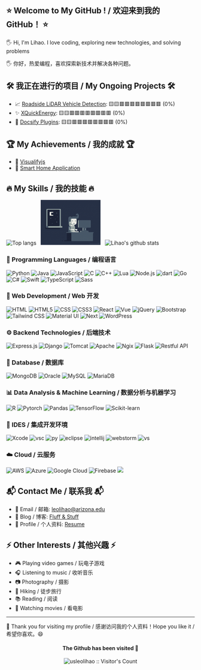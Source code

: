 ## ⭐ Welcome to My GitHub ! / 欢迎来到我的 GitHub！ ⭐

🖐️ Hi, I'm Lihao. I love coding, exploring new technologies, and solving
problems

🖐️ 你好，热爱编程，喜欢探索新技术并解决各种问题。

## :hammer_and_wrench: 我正在进行的项目 / My Ongoing Projects :hammer_and_wrench:

-   :chart_with_upwards_trend: [Roadside LiDAR Vehicle Detection](#):
    🟨🟨🟥🟥🟥🟥🟥🟥🟥🟥 (0%)
-   :sparkles: [XQuickEnergy](/projs/xQuickEnergy/): 🟨🟨🟥🟥🟥🟥🟥🟥🟥🟥 (0%)
-   :rainbow: [Docsify Plugins](/projs/docsify-plugins/): 🟨🟨🟥🟥🟥🟥🟥🟥🟥🟥 (0%)

## :trophy: My Achievements / 我的成就 :trophy:

-   :1st_place_medal: [Visualifyjs](https://visualify.pharmacy.arizona.edu/)
-   :rocket:
    [Smart Home Application](https://www.lgcyaxi.net/ECE513_IOT_Project/)

## 🔥 My Skills / 我的技能 🔥

<p align="left">
  <img height="120px" src="https://github-readme-stats-sigma-five.vercel.app/api/top-langs/?username=usleolihao&layout=compact&show_icons=true&theme=radical" alt="Top langs" /> 
  &nbsp;
  <img src="res/typing.gif" alt="coding" style="height:120px"  />
  &nbsp;
  <img height="120px" src="https://github-readme-stats-sigma-five.vercel.app/api?username=usleolihao&show_icons=true&theme=radical" alt="Lihao's github stats" />
</p>

### :muscle: Programming Languages / 编程语言

<p>
  <img alt="Python" src="https://img.shields.io/badge/Python-FFD43B?style=for-the-badge&logo=python&logoColor=darkgreen"/>
  <img alt="Java" src="https://img.shields.io/badge/java-%23ED8B00.svg?&style=for-the-badge&logo=java&logoColor=white"/>
  <img alt="JavaScript" src="https://img.shields.io/badge/javascript%20-%23323330.svg?&style=for-the-badge&logo=javascript&logoColor=%23F7DF1E"/>
  <img alt="C" src="https://img.shields.io/badge/c%20-%2300599C.svg?&style=for-the-badge&logo=c&logoColor=white"/>
  <img alt="C++" src="https://img.shields.io/badge/c++%20-%2300599C.svg?&style=for-the-badge&logo=c%2B%2B&ogoColor=white"/>
  <img alt="Lua" src="https://img.shields.io/badge/Lua-2C2D72?style=for-the-badge&logo=lua&logoColor=white"/>
  <img alt="Node.js" src="https://img.shields.io/badge/node.js%20-%2343853D.svg?&style=for-the-badge&logo=node.js&logoColor=white"/>
  <img alt="dart" src="https://img.shields.io/badge/Dart-0175C2?style=for-the-badge&logo=dart&logoColor=white"/>
  <img alt="Go" src="https://img.shields.io/badge/Go-00ADD8?style=for-the-badge&logo=go&logoColor=white"/>
  <img alt="C#" src="https://img.shields.io/badge/C%23-239120?style=for-the-badge&logo=c-sharp&logoColor=white"/>
  <img alt="Swift" src="https://img.shields.io/badge/Swift-FA7343?style=for-the-badge&logo=swift&logoColor=white"/>
  <img alt="TypeScript" src="https://img.shields.io/badge/TypeScript-007ACC?style=for-the-badge&logo=typescript&logoColor=white"/>
  <img alt="Sass" src="https://img.shields.io/badge/Sass-CC6699?style=for-the-badge&logo=sass&logoColor=white"/>
</p>

### 🚀 Web Development / Web 开发

<p>
  <img alt="HTML" src="https://img.shields.io/badge/HTML-239120?style=for-the-badge&logo=html5&logoColor=white"/>
  <img alt="HTML5" src="https://img.shields.io/badge/html5%20-%23E34F26.svg?&style=for-the-badge&logo=html5&logoColor=white"/>
  <img alt="CSS" src="https://img.shields.io/badge/CSS-239120?&style=for-the-badge&logo=css3&logoColor=white"/>
  <img alt="CSS3" src="https://img.shields.io/badge/css3%20-%231572B6.svg?&style=for-the-badge&logo=css3&logoColor=white"/>
  <img alt="React" src="https://img.shields.io/badge/react%20-%2320232a.svg?&style=for-the-badge&logo=react&logoColor=61DAFB"/>
  <img alt="Vue" src="https://img.shields.io/badge/vue.js%20-%2335495e.svg?&style=for-the-badge&logo=vue.js&logoColor=%234FC08D"/>
  <img alt="jQuery" src="https://img.shields.io/badge/jquery%20-%230769AD.svg?&style=for-the-badge&logo=jquery&logoColor=white"/>
  <img alt="Bootstrap" src="https://img.shields.io/badge/Bootstrap-239120?style=for-the-badge&logo=bootstrap&logoColor=white"/>
  <img alt="Tailwind CSS" src="https://img.shields.io/badge/Tailwind_CSS-239120?style=for-the-badge&logo=tailwind-css&logoColor=white"/>
  <img alt="Material UI" src="https://img.shields.io/badge/Material_UI-239120?style=for-the-badge&logo=material-ui&logoColor=white"/>
  <img alt="Next" src="https://img.shields.io/badge/Next-black?style=for-the-badge&logo=next.js&logoColor=white"/>
  <img alt="WordPress" src="https://img.shields.io/badge/WordPress-21759B?style=for-the-badge&logo=wordpress&logoColor=white"/>
</p>

### :gear: Backend Technologies / 后端技术

<p>
  <img alt="Express.js" src="https://img.shields.io/badge/express.js%20-%23404d59.svg?&style=for-the-badge"/>
  <img alt="Django" src="https://img.shields.io/badge/Django-092E20?style=for-the-badge&logo=django&logoColor=white"/>
  <img alt="Tomcat" src="https://img.shields.io/badge/Tomcat-F8DC75?style=for-the-badge&logo=apache-tomcat&logoColor=black"/>
  <img alt="Apache" src="https://img.shields.io/badge/Apache-D22128?style=for-the-badge&logo=apache&logoColor=white"/>
  <img alt="Ngix" src="https://img.shields.io/badge/Nginx-009639?style=for-the-badge&logo=nginx&logoColor=white"/>
  <img alt="Flask" src="https://img.shields.io/badge/Flask-000000?style=for-the-badge&logo=flask&logoColor=white"/>
  <img alt="Restful API" src="https://img.shields.io/badge/Restful%20API-005571?style=for-the-badge&logo=restfulapi&logoColor=white"/>
</p>

### :floppy_disk: Database / 数据库

<p>
  <img alt="MongoDB" src="https://img.shields.io/badge/MongoDB-4EA94B?style=for-the-badge&logo=mongodb&logoColor=white"/>
  <img alt="Oracle" src="https://img.shields.io/badge/Oracle-F80000?style=for-the-badge&logo=oracle&logoColor=black"/>
  <img alt="MySQL" src="https://img.shields.io/badge/MySQL-00000F?style=for-the-badge&logo=mysql&logoColor=white"/>
  <img alt="MariaDB" src="https://img.shields.io/badge/MariaDB-003545?style=for-the-badge&logo=mariadb&logoColor=white"/>
</p>

### 📊 Data Analysis & Machine Learning / 数据分析与机器学习

<p>
  <img alt="R" src="https://img.shields.io/badge/R-276DC3?style=for-the-badge&logo=r&logoColor=white"/>
  <img alt="Pytorch" src="https://img.shields.io/badge/Pytorch-FF6F00?style=for-the-badge&logo=Pytorch&logoColor=white"/>
  <img alt="Pandas" src="https://img.shields.io/badge/Pandas-2C2D72?style=for-the-badge&logo=pandas&logoColor=white"/>
  <img alt="TensorFlow" src="https://img.shields.io/badge/TensorFlow-FF6F00?style=for-the-badge&logo=TensorFlow&logoColor=white"/>
  <img alt="Scikit-learn" src="https://img.shields.io/badge/scikit_learn-F7931E?style=for-the-badge&logo=scikit-learn&logoColor=white"/>
</p>

### 🔨 IDES / 集成开发环境

<p>
  <img alt="Xcode" src="https://img.shields.io/badge/Xcode_Beta-007ACC?style=for-the-badge&logo=Xcode&logoColor=white"/>
  <img alt="vsc" src="https://img.shields.io/badge/Visual_Studio_Code-0078D4?style=for-the-badge&logo=visual%20studio%20code&logoColor=white"/>
  <img alt="py" src="https://img.shields.io/badge/PyCharm-000000.svg?&style=for-the-badge&logo=PyCharm&logoColor=white"/>
  <img alt="eclipse" src="https://img.shields.io/badge/Eclipse-2C2255?style=for-the-badge&logo=eclipse&logoColor=white"/>
  <img alt="intellij" src="https://img.shields.io/badge/IntelliJ_IDEA-000000.svg?&style=for-the-badge&logo=intellij-idea&logoColor=white"/>
  <img alt="webstorm" src="https://img.shields.io/badge/WebStorm-000000.svg?&style=for-the-badge&logo=WebStorm&logoColor=white"/>
  <img alt="vs" src="https://img.shields.io/badge/Visual_Studio-5C2D91?style=for-the-badge&logo=visual%20studio&logoColor=white"/>
</p>

### :cloud: Cloud / 云服务

<p>
  <img alt="AWS" src="https://img.shields.io/badge/AWS-232F3E?style=for-the-badge&logo=amazonaws&logoColor=white"/>
  <img alt="Azure" src="https://img.shields.io/badge/Azure-0089D6?style=for-the-badge&logo=microsoftazure&logoColor=white"/>
  <img alt="Google Cloud" src="https://img.shields.io/badge/Google_Cloud-4285F4?style=for-the-badge&logo=googlecloud&logoColor=white"/>
  <img alt="Firebase" src="https://img.shields.io/badge/Firebase-FFCA28?style=for-the-badge&logo=firebase&logoColor=black"/>
  <img lat="TX Cloud" src="https://img.shields.io/badge/Tencent_Cloud-0078D6?style=for-the-badge&logo=tencentcloud&logoColor=white"/>
</p>

## :mailbox_with_mail: Contact Me / 联系我 :mailbox_with_mail:

-   :email: Email / 邮箱: leolihao@arizona.edu
-   :memo: Blog / 博客: [Fluff & Stuff](https://www.lgcyaxi.net)
-   :bust_in_silhouette: Profile / 个人资料:
    [Resume](https://lgcyaxi.net/#/README?id=about-me)

## :zap: Other Interests / 其他兴趣 :zap:

-   :video_game: Playing video games / 玩电子游戏
-   :headphones: Listening to music / 收听音乐
-   :camera: Photography / 摄影
-   :hiking_boot: Hiking / 徒步旅行
-   :books: Reading / 阅读
-   :movie_camera: Watching movies / 看电影

---

:clap: Thank you for visiting my profile / 感谢访问我的个人资料！Hope you like
it / 希望你喜欢。:smile:

<h4 align="center">The Github has been visited 👀</h4>
<p align="center"><img src="https://profile-counter.glitch.me/usleolihao/count.svg" alt="usleolihao :: Visitor's Count" /></p>

<!--
🟩🟨🟥
- :1st_place_medal: Project 1
:rocket: 项目4 / Project 4
:zap: 项目5 / Project 5
🔥 项目6 / Project 6
:star2: 项目7 / Project 7
:sunglasses: 项目8 / Project 8
:tada: 项目9 / Project 9
:sparkles: :rainbow: :boom:  :balloon: :sun_with_face: :hatching_chick:
-   :balloon: [WordPress Theme](/wordpress-theme/): 🟨🟨🟥🟥🟥🟥🟥🟥🟥🟥 (0%)
-   :boom: [Sliing window simulator for Network](/sliding-window-simulator/):🟨🟨🟥🟥🟥🟥🟥🟥🟥🟥(0%)
-->
